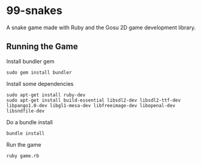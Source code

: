 # 99-snakes

A snake game made with Ruby and the Gosu 2D game development library.

## Running the Game

Install bundler gem

```shell
sudo gem install bundler
```

Install some dependencies

```shell
sudo apt-get install ruby-dev
sudo apt-get install build-essential libsdl2-dev libsdl2-ttf-dev libpango1.0-dev libgl1-mesa-dev libfreeimage-dev libopenal-dev libsndfile-dev
```

Do a bundle install

```shell
bundle install
```

Run the game

```shell
ruby game.rb
```
